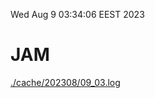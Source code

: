 Wed Aug  9 03:34:06 EEST 2023
# JAM
<a href='./cache/202308/09_03.log'>./cache/202308/09_03.log</a>
